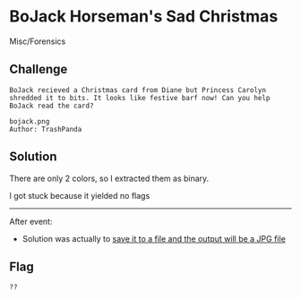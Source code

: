 # BoJack Horseman's Sad Christmas
Misc/Forensics

## Challenge 

	BoJack recieved a Christmas card from Diane but Princess Carolyn shredded it to bits. It looks like festive barf now! Can you help BoJack read the card?

	bojack.png
	Author: TrashPanda

## Solution

There are only 2 colors, so I extracted them as binary.

I got stuck because it yielded no flags


---

After event:

- Solution was actually to [save it to a file and the output will be a JPG file](https://github.com/ClemensKnights/Writeups/tree/master/xmasctf/bojack-horsemans-sad-christmas)


## Flag

	??